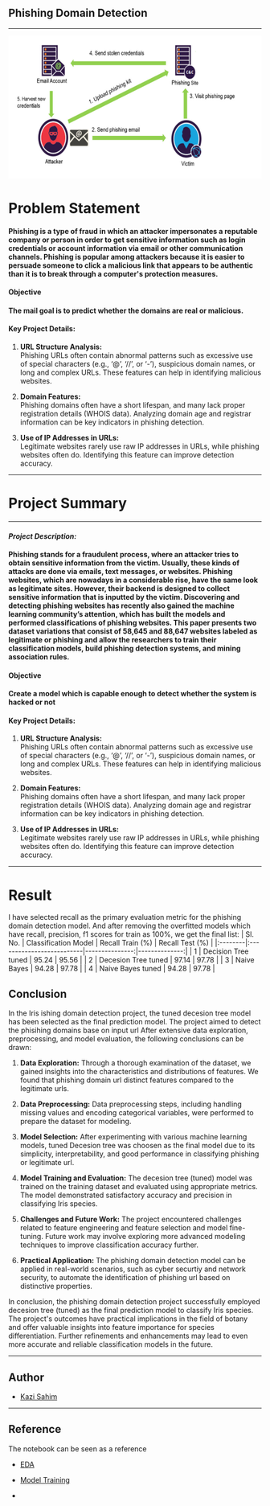 ## Phishing Domain Detection
----
![MainPage](MainPage.png)

# **Problem Statement**
#### Phishing is a type of fraud in which an attacker impersonates a reputable company or person in order to get sensitive information such as login credentials or account information via email or other communication channels. Phishing is popular among attackers because it is easier to persuade someone to click a malicious link that appears to be authentic than it is to break through a computer's protection measures.

#### Objective
#### The mail goal is to predict whether the domains are real or malicious.

#### **Key Project Details:**

1. **URL Structure Analysis:**  
   Phishing URLs often contain abnormal patterns such as excessive use of special characters (e.g., ‘@’, ‘//’, or ‘-’), suspicious domain names, or long and complex URLs. These features can help in identifying malicious websites.

2. **Domain Features:**  
   Phishing domains often have a short lifespan, and many lack proper registration details (WHOIS data). Analyzing domain age and registrar information can be key indicators in phishing detection.

3. **Use of IP Addresses in URLs:**  
   Legitimate websites rarely use raw IP addresses in URLs, while phishing websites often do. Identifying this feature can improve detection accuracy.

--------

# **Project Summary**

---
#### ***Project Description:***
<h4>
Phishing stands for a fraudulent process, where an attacker tries to obtain sensitive information from the victim. Usually, these kinds of attacks are done via emails, text messages, or websites. Phishing websites, which are nowadays in a considerable rise, have the same look as legitimate sites. However, their backend is designed to collect sensitive information that is inputted by the victim. Discovering and detecting phishing websites has recently also gained the machine learning community’s attention, which has built the models and performed classifications of phishing websites. This paper presents two dataset variations that consist of 58,645 and 88,647 websites labeled as legitimate or phishing and allow the researchers to train their classification models, build phishing detection systems, and mining association rules.
</h4>

#### **Objective**

#### Create a model which is capable enough to detect whether the system is hacked or not


#### **Key Project Details:**

1. **URL Structure Analysis:**  
   Phishing URLs often contain abnormal patterns such as excessive use of special characters (e.g., ‘@’, ‘//’, or ‘-’), suspicious domain names, or long and complex URLs. These features can help in identifying malicious websites.

2. **Domain Features:**  
   Phishing domains often have a short lifespan, and many lack proper registration details (WHOIS data). Analyzing domain age and registrar information can be key indicators in phishing detection.
   

4. **Use of IP Addresses in URLs:**  
   Legitimate websites rarely use raw IP addresses in URLs, while phishing websites often do. Identifying this feature can improve detection accuracy.

--------

# **Result**
I have selected recall as the primary evaluation metric for the phishing domain detection model. And after removing the overfitted models which have recall, precision, f1 scores for train as 100%, we get the final list:
| Sl. No. | Classification Model      |   Recall Train (%) |   Recall Test (%) |
|:--------|:--------------------------|---------------:|--------------:|
|    1    | Decision Tree tuned       |       95.24  |      95.56 |
|    2    | Decesion Tree tuned       |       97.14  |      97.78 |
|    3    | Naive Bayes               |       94.28 |      97.78 |
|    4    | Naive Bayes tuned         |       94.28 |      97.78 |

## Conclusion

In the Iris ishing domain detection project, the tuned decesion tree model has been selected as the final prediction model. The project aimed to detect the phisihing domains base on input url After extensive data exploration, preprocessing, and model evaluation, the following conclusions can be drawn:

1. **Data Exploration:** Through a thorough examination of the dataset, we gained insights into the characteristics and distributions of features. We found that phishing domain url distinct features compared to the legitimate urls.

2. **Data Preprocessing:** Data preprocessing steps, including handling missing values and encoding categorical variables, were performed to prepare the dataset for modeling.

3. **Model Selection:** After experimenting with various machine learning models, tuned Decesion tree was choosen as the final model due to its simplicity, interpretability, and good performance in classifying phishing or legitimate url.

4. **Model Training and Evaluation:** The decesion tree (tuned) model was trained on the training dataset and evaluated using appropriate metrics. The model demonstrated satisfactory accuracy and precision in classifying Iris species.

5. **Challenges and Future Work:** The project encountered challenges related to feature engineering and feature selection and model fine-tuning. Future work may involve exploring more advanced modeling techniques to improve classification accuracy further.

6. **Practical Application:** The phishing domain detection model can be applied in real-world scenarios, such as cyber securtiy and network security, to automate the identification of phishing url based on distinctive properties.

In conclusion, the phishing domain detection  project successfully employed decesion tree (tuned) as the final prediction model to classify Iris species. The project's outcomes have practical implications in the field of botany and offer valuable insights into feature importance for species differentiation. Further refinements and enhancements may lead to even more accurate and reliable classification models in the future.

---

## Author

- [Kazi Sahim](https://www.linkedin.com/in/sahim-kazi-1406431b9/)

---

## Reference


The notebook can be seen as a reference
- [EDA](https://github.com/QaziSaim/Phishing-Domain-Detection/blob/main/notebook/PhishingClassifierProject.ipynb)
- [Model Training](https://github.com/QaziSaim/Phishing-Domain-Detection/blob/main/notebook/ModelBuilding.ipynb)

- 

